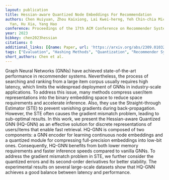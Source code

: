 ```yaml
---
layout: publication
title: Hessian-aware Quantized Node Embeddings For Recommendation
authors: Chen Huiyuan, Zhou Kaixiong, Lai Kwei-herng, Yeh Chin-chia Michael, Zheng
  Yan, Hu Xia, Yang Hao
conference: Proceedings of the 17th ACM Conference on Recommender Systems
year: 2023
bibkey: chen2023hessian
citations: 0
additional_links: [{name: Paper, url: 'https://arxiv.org/abs/2309.01032'}]
tags: ["Evaluation", "Hashing Methods", "Quantization", "Recommender Systems", "Scalability"]
short_authors: Chen et al.
---
```

Graph Neural Networks (GNNs) have achieved state-of-the-art performance in
recommender systems. Nevertheless, the process of searching and ranking from a
large item corpus usually requires high latency, which limits the widespread
deployment of GNNs in industry-scale applications. To address this issue, many
methods compress user/item representations into the binary embedding space to
reduce space requirements and accelerate inference. Also, they use the
Straight-through Estimator (STE) to prevent vanishing gradients during
back-propagation. However, the STE often causes the gradient mismatch problem,
leading to sub-optimal results.
  In this work, we present the Hessian-aware Quantized GNN (HQ-GNN) as an
effective solution for discrete representations of users/items that enable fast
retrieval. HQ-GNN is composed of two components: a GNN encoder for learning
continuous node embeddings and a quantized module for compressing
full-precision embeddings into low-bit ones. Consequently, HQ-GNN benefits from
both lower memory requirements and faster inference speeds compared to vanilla
GNNs. To address the gradient mismatch problem in STE, we further consider the
quantized errors and its second-order derivatives for better stability. The
experimental results on several large-scale datasets show that HQ-GNN achieves
a good balance between latency and performance.